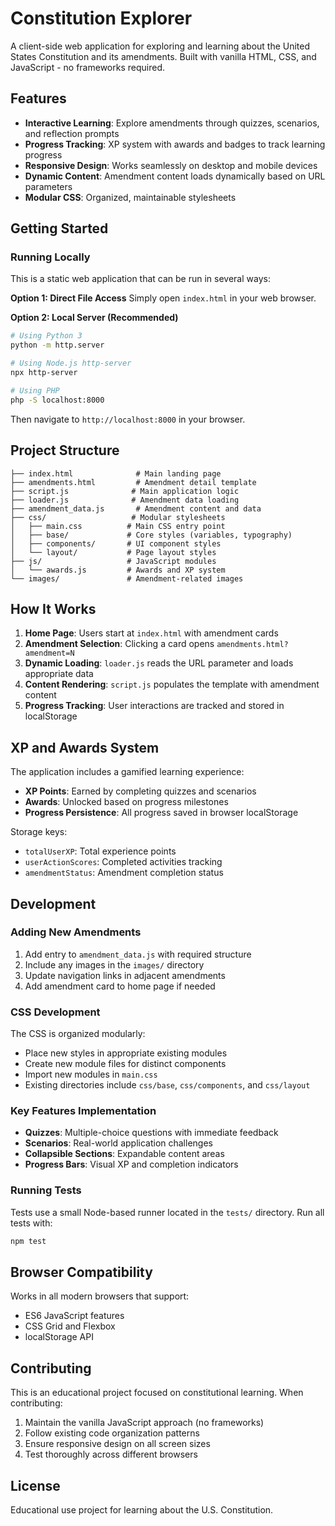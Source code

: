 # Constitution Explorer

A client-side web application for exploring and learning about the United States Constitution and its amendments. Built with vanilla HTML, CSS, and JavaScript - no frameworks required.

## Features

- **Interactive Learning**: Explore amendments through quizzes, scenarios, and reflection prompts
- **Progress Tracking**: XP system with awards and badges to track learning progress
- **Responsive Design**: Works seamlessly on desktop and mobile devices
- **Dynamic Content**: Amendment content loads dynamically based on URL parameters
- **Modular CSS**: Organized, maintainable stylesheets

## Getting Started

### Running Locally

This is a static web application that can be run in several ways:

**Option 1: Direct File Access**
Simply open `index.html` in your web browser.

**Option 2: Local Server (Recommended)**
```bash
# Using Python 3
python -m http.server

# Using Node.js http-server
npx http-server

# Using PHP
php -S localhost:8000
```

Then navigate to `http://localhost:8000` in your browser.

## Project Structure

```
├── index.html              # Main landing page
├── amendments.html         # Amendment detail template
├── script.js              # Main application logic
├── loader.js              # Amendment data loading
├── amendment_data.js       # Amendment content and data
├── css/                   # Modular stylesheets
│   ├── main.css          # Main CSS entry point
│   ├── base/             # Core styles (variables, typography)
│   ├── components/       # UI component styles
│   └── layout/           # Page layout styles
├── js/                   # JavaScript modules
│   └── awards.js         # Awards and XP system
└── images/               # Amendment-related images
```

## How It Works

1. **Home Page**: Users start at `index.html` with amendment cards
2. **Amendment Selection**: Clicking a card opens `amendments.html?amendment=N`
3. **Dynamic Loading**: `loader.js` reads the URL parameter and loads appropriate data
4. **Content Rendering**: `script.js` populates the template with amendment content
5. **Progress Tracking**: User interactions are tracked and stored in localStorage

## XP and Awards System

The application includes a gamified learning experience:

- **XP Points**: Earned by completing quizzes and scenarios
- **Awards**: Unlocked based on progress milestones
- **Progress Persistence**: All progress saved in browser localStorage

Storage keys:
- `totalUserXP`: Total experience points
- `userActionScores`: Completed activities tracking
- `amendmentStatus`: Amendment completion status

## Development

### Adding New Amendments

1. Add entry to `amendment_data.js` with required structure
2. Include any images in the `images/` directory
3. Update navigation links in adjacent amendments
4. Add amendment card to home page if needed

### CSS Development

The CSS is organized modularly:
- Place new styles in appropriate existing modules
- Create new module files for distinct components
- Import new modules in `main.css`
- Existing directories include `css/base`, `css/components`, and `css/layout`

### Key Features Implementation

- **Quizzes**: Multiple-choice questions with immediate feedback
- **Scenarios**: Real-world application challenges
- **Collapsible Sections**: Expandable content areas
- **Progress Bars**: Visual XP and completion indicators

### Running Tests

Tests use a small Node-based runner located in the `tests/` directory. Run all
tests with:

```bash
npm test
```

## Browser Compatibility

Works in all modern browsers that support:
- ES6 JavaScript features
- CSS Grid and Flexbox
- localStorage API

## Contributing

This is an educational project focused on constitutional learning. When contributing:

1. Maintain the vanilla JavaScript approach (no frameworks)
2. Follow existing code organization patterns
3. Ensure responsive design on all screen sizes
4. Test thoroughly across different browsers

## License

Educational use project for learning about the U.S. Constitution.